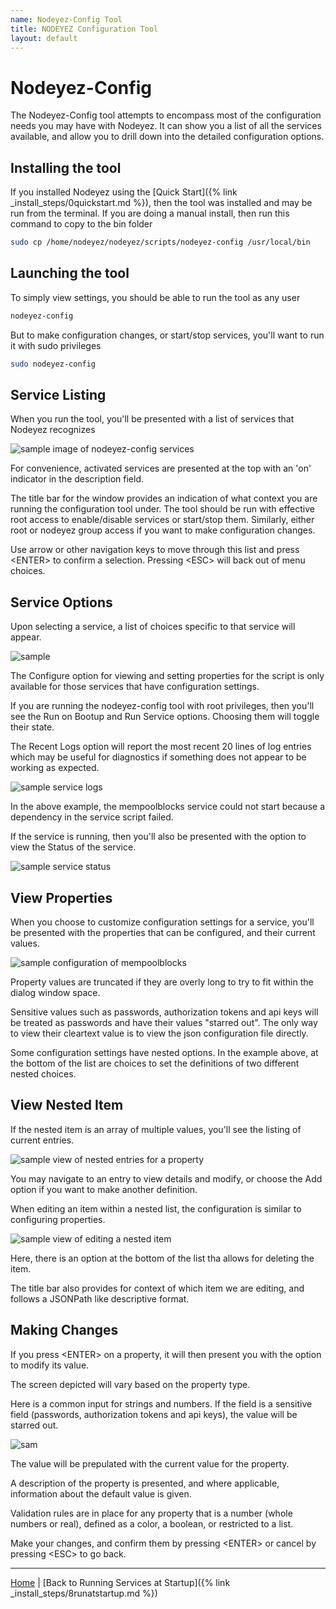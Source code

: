 ```yaml
---
name: Nodeyez-Config Tool
title: NODEYEZ Configuration Tool
layout: default
---
```


# Nodeyez-Config

The Nodeyez-Config tool attempts to encompass most of the configuration needs
you may have with Nodeyez.  It can show you a list of all the services available,
and allow you to drill down into the detailed configuration options.

## Installing the tool

If you installed Nodeyez using the [Quick Start]({% link _install_steps/0quickstart.md %}),
then the tool was installed and may be run from the terminal.  If you are doing a
manual install, then run this command to copy to the bin folder

```sh
sudo cp /home/nodeyez/nodeyez/scripts/nodeyez-config /usr/local/bin
```

## Launching the tool

To simply view settings, you should be able to run the tool as any user

```sh
nodeyez-config
```

But to make configuration changes, or start/stop services, you'll want to
run it with sudo privileges

```sh
sudo nodeyez-config
```

## Service Listing

When you run the tool, you'll be presented with a list of services that Nodeyez recognizes

![sample image of nodeyez-config services](../images/nodeyez-config-service-list.png)

For convenience, activated services are presented at the top with an 'on' indicator in the description field.

The title bar for the window provides an indication of what context you are running the configuration tool under. The tool should be run with effective root access to enable/disable services or start/stop them.  Similarly, either root or nodeyez group access if you want to make configuration changes.

Use arrow or other navigation keys to move through this list and press &lt;ENTER&gt; to confirm a selection.  Pressing &lt;ESC&gt; will back out of menu choices.

## Service Options

Upon selecting a service, a list of choices specific to that service will appear.

![sample](../images/nodeyez-config-service-options.png)

The Configure option for viewing and setting properties for the script is only available for those services that have configuration settings.

If you are running the nodeyez-config tool with root privileges, then you'll see the Run on Bootup and Run Service options. Choosing them will toggle their state.

The Recent Logs option will report the most recent 20 lines of log entries which may be useful for diagnostics if something does not appear to be working as expected.

![sample service logs](../images/nodeyez-config-service-logs.png)

In the above example, the mempoolblocks service could not start because a dependency in the service script failed.

If the service is running, then you'll also be presented with the option to view the Status of the service.

![sample service status](../images/nodeyez-config-service-status.png)

## View Properties

When you choose to customize configuration settings for a service, you'll be presented with the properties that can be configured, and their current values.

![sample configuration of mempoolblocks](../images/nodeyez-config-manage-config-mempoolblocks.png)

Property values are truncated if they are overly long to try to fit within the dialog window space.

Sensitive values such as passwords, authorization tokens and api keys will be treated as passwords and have their values "starred out".  The only way to view their cleartext value is to view the json configuration file directly.

Some configuration settings have nested options. In the example above, at the bottom of the list are choices to set the definitions of two different nested choices.

## View Nested Item

If the nested item is an array of multiple values, you'll see the listing of current entries.  

![sample view of nested entries for a property](../images/nodeyez-config-mempoolblocks-blocksatlevels.png)

You may navigate to an entry to view details and modify, or choose the Add option if you want to make another definition.

When editing an item within a nested list, the configuration is similar to configuring properties.

![sample view of editing a nested item](../images/nodeyez-config-mempoolblocks-blocksatlevels-item.png)

Here, there is an option at the bottom of the list tha allows for deleting the item.

The title bar also provides for context of which item we are editing, and follows a JSONPath like descriptive format.

## Making Changes

If you press &lt;ENTER&gt; on a property, it will then present you with the option to modify its value.

The screen depicted will vary based on the property type.

Here is a common input for strings and numbers.  If the field is a sensitive field (passwords, authorization tokens and api keys), the value will be starred out.

![sam](../images/nodeyez-config-mempoolblocks-blocksatlevels-item-change-value.png)

The value will be prepulated with the current value for the property.

A description of the property is presented, and where applicable, information about the default value is given.

Validation rules are in place for any property that is a number (whole numbers or real), defined as a color, a boolean, or restricted to a list.

Make your changes, and confirm them by pressing &lt;ENTER&gt; or cancel by pressing &lt;ESC&gt; to go back.


---

[Home](../) | [Back to Running Services at Startup]({% link _install_steps/8runatstartup.md %})
